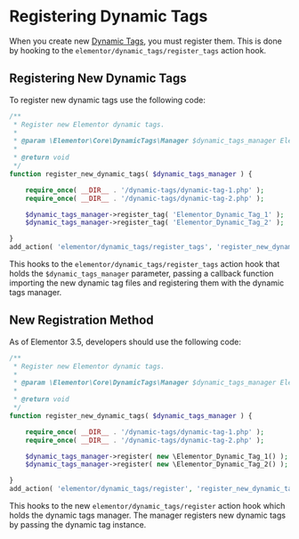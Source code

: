 # Registering Dynamic Tags

When you create new [Dynamic Tags](/dynamic-tags/), you must register them. This is done by hooking to the `elementor/dynamic_tags/register_tags` action hook.

## Registering New Dynamic Tags

To register new dynamic tags use the following code:

```php
/**
 * Register new Elementor dynamic tags.
 *
 * @param \Elementor\Core\DynamicTags\Manager $dynamic_tags_manager Elementor dynamic tags manager.
 *
 * @return void
 */
function register_new_dynamic_tags( $dynamic_tags_manager ) {

	require_once( __DIR__ . '/dynamic-tags/dynamic-tag-1.php' );
	require_once( __DIR__ . '/dynamic-tags/dynamic-tag-2.php' );

	$dynamic_tags_manager->register_tag( 'Elementor_Dynamic_Tag_1' );
	$dynamic_tags_manager->register_tag( 'Elementor_Dynamic_Tag_2' );

}
add_action( 'elementor/dynamic_tags/register_tags', 'register_new_dynamic_tags' );
```

This hooks to the `elementor/dynamic_tags/register_tags` action hook that holds the `$dynamic_tags_manager` parameter, passing a callback function importing the new dynamic tag files and registering them with the dynamic tags manager.

## New Registration Method

As of Elementor 3.5, developers should use the following code:

```php
/**
 * Register new Elementor dynamic tags.
 *
 * @param \Elementor\Core\DynamicTags\Manager $dynamic_tags_manager Elementor dynamic tags manager.
 *
 * @return void
 */
function register_new_dynamic_tags( $dynamic_tags_manager ) {

	require_once( __DIR__ . '/dynamic-tags/dynamic-tag-1.php' );
	require_once( __DIR__ . '/dynamic-tags/dynamic-tag-2.php' );

	$dynamic_tags_manager->register( new \Elementor_Dynamic_Tag_1() );
	$dynamic_tags_manager->register( new \Elementor_Dynamic_Tag_2() );

}
add_action( 'elementor/dynamic_tags/register', 'register_new_dynamic_tags' );
```

This hooks to the new `elementor/dynamic_tags/register` action hook which holds the dynamic tags manager. The manager registers new dynamic tags by passing the dynamic tag instance.
